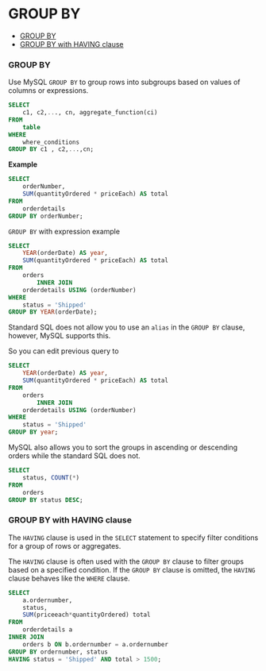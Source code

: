 # GROUP BY

* [GROUP BY](#group-by) <br>
* [GROUP BY with HAVING clause](#group-by-with-having-clause) <br>

### GROUP BY
Use MySQL `GROUP BY` to group rows into subgroups based on values of columns or expressions.

```sql
SELECT
    c1, c2,..., cn, aggregate_function(ci)
FROM
    table
WHERE
    where_conditions
GROUP BY c1 , c2,...,cn;
```

**Example**

```sql
SELECT
    orderNumber,
    SUM(quantityOrdered * priceEach) AS total
FROM
    orderdetails
GROUP BY orderNumber;
```

`GROUP BY` with expression example

```sql
SELECT
    YEAR(orderDate) AS year,
    SUM(quantityOrdered * priceEach) AS total
FROM
    orders
        INNER JOIN
    orderdetails USING (orderNumber)
WHERE
    status = 'Shipped'
GROUP BY YEAR(orderDate);
```

Standard SQL does not allow you to use an `alias` in the `GROUP BY` clause, however, MySQL supports this.

So you can edit previous query to

```sql
SELECT
    YEAR(orderDate) AS year,
    SUM(quantityOrdered * priceEach) AS total
FROM
    orders
        INNER JOIN
    orderdetails USING (orderNumber)
WHERE
    status = 'Shipped'
GROUP BY year;
```

MySQL also allows you to sort the groups in ascending or descending orders while the standard SQL does not.

```sql
SELECT
    status, COUNT(*)
FROM
    orders
GROUP BY status DESC;
```

### GROUP BY with HAVING clause
The `HAVING` clause is used in the `SELECT` statement to specify filter conditions for a group of rows or aggregates.

The `HAVING` clause is often used with the `GROUP BY` clause to filter groups based on a specified condition. If the `GROUP BY` clause is omitted, the `HAVING` clause behaves like the `WHERE` clause.

```sql
SELECT
    a.ordernumber,
    status,
    SUM(priceeach*quantityOrdered) total
FROM
    orderdetails a
INNER JOIN
    orders b ON b.ordernumber = a.ordernumber
GROUP BY ordernumber, status
HAVING status = 'Shipped' AND total > 1500;
```

